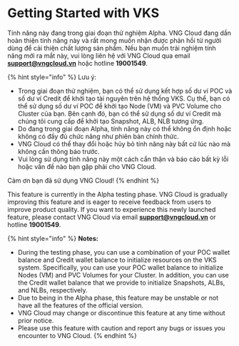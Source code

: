 # Getting Started with VKS

Tính năng này đang trong giai đoạn thử nghiệm Alpha. VNG Cloud đang dần hoàn thiện tính năng này và rất mong muốn nhận được phản hồi từ người dùng để cải thiện chất lượng sản phẩm. Nếu bạn muốn trải nghiệm tính năng mới ra mắt này, vui lòng liên hệ với VNG Cloud qua email [**support@vngcloud.vn**](mailto:support@vngcloud.vn) hoặc hotline **19001549**.

{% hint style="info" %}
Lưu ý:

* Trong giai đoạn thử nghiệm, bạn có thể sử dụng kết hợp số dư ví POC và số dư ví Credit để khởi tạo tài nguyên trên hệ thống VKS. Cụ thể, bạn có thể sử dụng số dư ví POC để khởi tạo Node (VM) và PVC Volume cho Cluster của bạn. Bên cạnh đó, bạn có thể sử dụng số dư ví Credit mà chúng tôi cung cấp để khởi tạo Snapshot, ALB, NLB tương ứng.
* Do đang trong giai đoạn Alpha, tính năng này có thể không ổn định hoặc không có đầy đủ chức năng như phiên bản chính thức.
* VNG Cloud có thể thay đổi hoặc hủy bỏ tính năng này bất cứ lúc nào mà không cần thông báo trước.
* Vui lòng sử dụng tính năng này một cách cẩn thận và báo cáo bất kỳ lỗi hoặc vấn đề nào bạn gặp phải cho VNG Cloud.

Cảm ơn bạn đã sử dụng VNG Cloud!
{% endhint %}

This feature is currently in the Alpha testing phase. VNG Cloud is gradually improving this feature and is eager to receive feedback from users to improve product quality. If you want to experience this newly launched feature, please contact VNG Cloud via email [**support@vngcloud.vn**](mailto:support@vngcloud.vn) or hotline **19001549**.

{% hint style="info" %}
**Notes:**

* During the testing phase, you can use a combination of your POC wallet balance and Credit wallet balance to initialize resources on the VKS system. Specifically, you can use your POC wallet balance to initialize Nodes (VM) and PVC Volumes for your Cluster. In addition, you can use the Credit wallet balance that we provide to initialize Snapshots, ALBs, and NLBs, respectively.
* Due to being in the Alpha phase, this feature may be unstable or not have all the features of the official version.
* VNG Cloud may change or discontinue this feature at any time without prior notice.
* Please use this feature with caution and report any bugs or issues you encounter to VNG Cloud.
{% endhint %}
